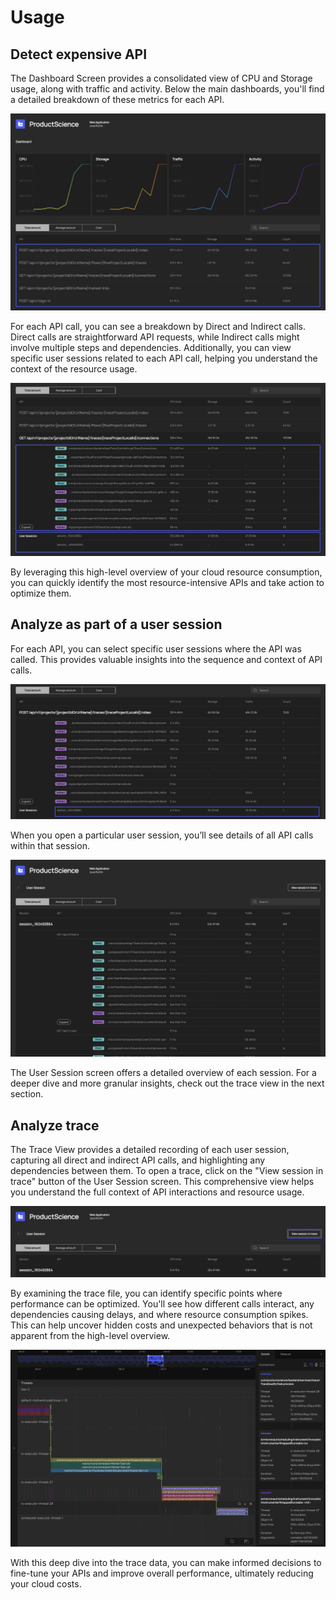 # Usage

## Detect expensive API

The Dashboard Screen provides a consolidated view of CPU 
and Storage usage, along with traffic and activity. 
Below the main dashboards, you'll find a detailed breakdown of 
these metrics for each API. 

![dashboard-view](../images/cco-dashboard-view.png)

For each API call, you can see a breakdown by Direct and Indirect calls. 
Direct calls are straightforward API requests, while Indirect calls might 
involve multiple steps and dependencies. Additionally, you can view specific 
user sessions related to each API call, helping you understand the context 
of the resource usage.

![api-breakdown](../images/cco-api-breakdown.png)

By leveraging this high-level overview of your cloud resource consumption, 
you can quickly identify the most resource-intensive APIs and take action 
to optimize them.

## Analyze as part of a user session

For each API, you can select specific user sessions where the API was called. 
This provides valuable insights into the sequence and context of API calls.

![api-sessions](../images/cco-api-sessions.png)

When you open a particular user session, you’ll see details of all API calls 
within that session.

![user-session](../images/cco-user-session.png)

The User Session screen offers a detailed overview of each session. For a 
deeper dive and more granular insights, check out the trace view in the 
next section.

## Analyze trace 

The Trace View provides a detailed recording of each user session, capturing 
all direct and indirect API calls, and highlighting any dependencies between them. 
To open a trace, click on the "View session in trace" button of the 
User Session screen. 
This comprehensive view helps you understand the full context of API 
interactions and resource usage.

![view-trace](../images/cco-view-trace.png)

By examining the trace file, you can identify specific points where performance 
can be optimized. You'll see how different calls interact, any dependencies 
causing delays, and where resource consumption spikes. This can help uncover 
hidden costs and unexpected behaviors that is not apparent from the 
high-level overview.

![trace-session](../images/cco-trace-view.png)

With this deep dive into the trace data, you can make informed decisions to 
fine-tune your APIs and improve overall performance, ultimately reducing 
your cloud costs.
